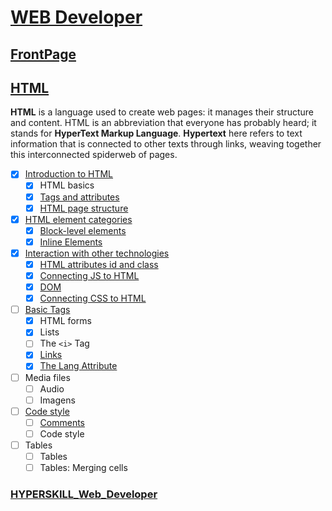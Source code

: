 # [WEB Developer](https://github.com/kakanew/HYPERSKILL_Web_Developer)

## [FrontPage](https://github.com/kakanew/HYPERSKILL_Web_Developer/tree/master/PROBLEMS_Frontend/Frontend)

## [HTML](https://github.com/kakanew/HYPERSKILL_Web_Developer/tree/master/PROBLEMS_Frontend/Frontend/HTML)

**HTML** is a language used to create web pages: it manages their structure and content. HTML is an abbreviation that everyone has probably heard; it stands for **HyperText Markup Language**. **Hypertext** here refers to text information that is connected to other texts through links, weaving together this interconnected spiderweb of pages.

- [x] [Introduction to HTML](https://github.com/kakanew/HYPERSKILL_Web_Developer/tree/master/PROBLEMS_Frontend/Frontend/HTML/Introduction_HTML)
  - [x] HTML basics
  - [x] [Tags and attributes](https://github.com/kakanew/HYPERSKILL_Web_Developer/tree/master/PROBLEMS_Frontend/Frontend/HTML/Introduction_HTML/Tags_attributes)
  - [x] [HTML page structure](https://github.com/kakanew/HYPERSKILL_Web_Developer/tree/master/PROBLEMS_Frontend/Frontend/HTML/Introduction_HTML/HTML_page_structure)
- [x] [HTML element categories](https://github.com/kakanew/HYPERSKILL_Web_Developer/tree/master/PROBLEMS_Frontend/Frontend/HTML/HTML_element_categories)
  - [x] [Block-level elements](https://github.com/kakanew/HYPERSKILL_Web_Developer/tree/master/PROBLEMS_Frontend/Frontend/HTML/HTML_element_categories/Block-level_elements)
  - [x] [Inline Elements](https://github.com/kakanew/HYPERSKILL_Web_Developer/tree/master/PROBLEMS_Frontend/Frontend/HTML/HTML_element_categories/Inline_Elements)
- [x] [Interaction with other technologies](https://github.com/kakanew/HYPERSKILL_Web_Developer/tree/master/PROBLEMS_Frontend/Frontend/HTML/Interaction_with_other_technologies)
  - [x] [HTML attributes id and class](https://github.com/kakanew/HYPERSKILL_Web_Developer/tree/master/PROBLEMS_Frontend/Frontend/HTML/Interaction_with_other_technologies/HTML_attributes_id_class)
  - [x] [Connecting JS to HTML](https://github.com/kakanew/HYPERSKILL_Web_Developer/tree/master/PROBLEMS_Frontend/Frontend/HTML/Interaction_with_other_technologies/Connecting_JS_to_HTML)
  - [x] [DOM](https://github.com/kakanew/HYPERSKILL_Web_Developer/tree/master/PROBLEMS_Frontend/Frontend/HTML/Interaction_with_other_technologies/DOM)
  - [x] [Connecting CSS to HTML](https://github.com/kakanew/HYPERSKILL_Web_Developer/tree/master/PROBLEMS_Frontend/Frontend/HTML/Interaction_with_other_technologies/Connecting_CSS_to_HTML)
- [ ] [Basic Tags](https://github.com/kakanew/HYPERSKILL_Web_Developer/tree/master/PROBLEMS_Frontend/Frontend/HTML/Basic_Tags)
  - [x] HTML forms
  - [x] Lists
  - [ ] The `<i>` Tag
  - [x] [Links](https://github.com/kakanew/HYPERSKILL_Web_Developer/tree/master/PROBLEMS_Frontend/Frontend/HTML/Basic_Tags/Links)
  - [x] [The Lang Attribute](https://github.com/kakanew/HYPERSKILL_Web_Developer/tree/master/PROBLEMS_Frontend/Frontend/HTML/Basic_Tags/The_Lang_Attribute)
- [ ] Media files
  - [ ] Audio
  - [ ] Imagens
- [ ] [Code style](https://github.com/kakanew/HYPERSKILL_Web_Developer/tree/master/PROBLEMS_Frontend/Frontend/HTML/Code_style)
  - [ ] [Comments](https://github.com/kakanew/HYPERSKILL_Web_Developer/tree/master/PROBLEMS_Frontend/Frontend/HTML/Code_style/Comments)
  - [ ] Code style
- [ ] Tables
  - [ ] Tables
  - [ ] Tables: Merging cells

### [HYPERSKILL_Web_Developer](https://github.com/kakanew/HYPERSKILL_Web_Developer)